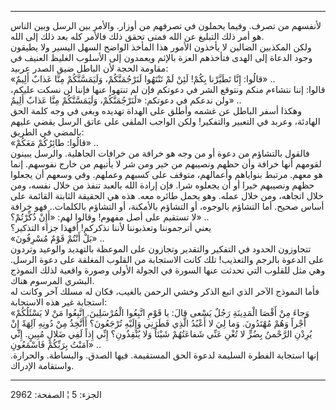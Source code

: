 ------------------------------------------------------------------------

لأنفسهم من تصرف. وفيما يحملون في تصرفهم من أوزار. والأمر بين الرسل وبين
الناس هو أمر ذلك التبليغ عن الله فمتى تحقق ذلك فالأمر كله بعد ذلك إلى
الله.  
ولكن المكذبين الضالين لا يأخذون الأمور هذا المأخذ الواضح السهل اليسير
ولا يطيقون وجود الدعاة إلى الهدى فتأخذهم العزة بالإثم ويعمدون إلى
الأسلوب الغليظ العنيف في مقاومة الحجة لأن الباطل ضيق الصدر عربيد:  
«قالُوا: إِنَّا تَطَيَّرْنا بِكُمْ! لَئِنْ لَمْ تَنْتَهُوا لَنَرْجُمَنَّكُمْ، وَلَيَمَسَّنَّكُمْ مِنَّا عَذابٌ أَلِيمٌ»
..  
قالوا: إننا نتشاءم منكم ونتوقع الشر في دعوتكم فإن لم تنتهوا عنها فإننا
لن نسكت عليكم، ولن ندعكم في دعوتكم: «لَنَرْجُمَنَّكُمْ، وَلَيَمَسَّنَّكُمْ مِنَّا عَذابٌ أَلِيمٌ»
..  
وهكذا أسفر الباطل عن غشمه وأطلق على الهداة تهديده وبغى في وجه كلمة الحق
الهادئة، وعربد في التعبير والتفكير! ولكن الواجب الملقى على عاتق الرسل
يقضي عليهم بالمضي في الطريق:  
«قالُوا: طائِرُكُمْ مَعَكُمْ» ..  
فالقول بالتشاؤم من دعوة أو من وجه هو خرافة من خرافات الجاهلية. والرسل
يبينون لقومهم أنها خرافة وأن حظهم ونصيبهم من خير ومن شر لا يأتيهم من
خارج نفوسهم. إنما هو معهم. مرتبط بنواياهم وأعمالهم، متوقف على كسبهم
وعملهم. وفي وسعهم أن يجعلوا حظهم ونصيبهم خيرا أو أن يجعلوه شرا. فإن
إرادة الله بالعبد تنفذ من خلال نفسه، ومن خلال اتجاهه، ومن خلال عمله. وهو
يحمل طائره معه. هذه هي الحقيقة الثابتة القائمة على أساس صحيح. أما
التشاؤم بالوجوه، أو التشاؤم بالأمكنة، أو التشاؤم بالكلمات.. فهو خرافة لا
تستقيم على أصل مفهوم! وقالوا لهم: «أَإِنْ ذُكِّرْتُمْ؟» ..  
يعني أترجموننا وتعذبوننا لأننا نذكركم! أفهذا جزاء التذكير؟  
«بَلْ أَنْتُمْ قَوْمٌ مُسْرِفُونَ» ..  
تتجاوزون الحدود في التفكير والتقدير وتجازون على الموعظة بالتهديد والوعيد
وتردون على الدعوة بالرجم والتعذيب! تلك كانت الاستجابة من القلوب المغلقة
على دعوة الرسل. وهي مثل للقلوب التي تحدثت عنها السورة في الجولة الأولى
وصورة واقعية لذلك النموذج البشري المرسوم هناك.  
فأما النموذج الآخر الذي اتبع الذكر وخشي الرحمن بالغيب، فكان له مسلك آخر
وكانت له استجابة غير هذه الاستجابة:  
«وَجاءَ مِنْ أَقْصَا الْمَدِينَةِ رَجُلٌ يَسْعى قالَ: يا قَوْمِ اتَّبِعُوا الْمُرْسَلِينَ. اتَّبِعُوا مَنْ لا
يَسْئَلُكُمْ أَجْراً وَهُمْ مُهْتَدُونَ. وَما لِيَ لا أَعْبُدُ الَّذِي فَطَرَنِي وَإِلَيْهِ تُرْجَعُونَ؟ أَأَتَّخِذُ مِنْ
دُونِهِ آلِهَةً إِنْ يُرِدْنِ الرَّحْمنُ بِضُرٍّ لا تُغْنِ عَنِّي شَفاعَتُهُمْ شَيْئاً وَلا يُنْقِذُونِ؟ إِنِّي إِذاً
لَفِي ضَلالٍ مُبِينٍ. إِنِّي آمَنْتُ بِرَبِّكُمْ فَاسْمَعُونِ» ..  
إنها استجابة الفطرة السليمة لدعوة الحق المستقيمة. فيها الصدق. والبساطة.
والحرارة. واستقامة الإدراك.

------------------------------------------------------------------------

الجزء: 5 ¦ الصفحة: 2962

